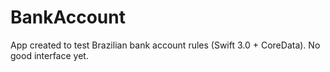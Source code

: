 # BankAccount

App created to test Brazilian bank account rules (Swift 3.0 + CoreData). No good interface yet.

